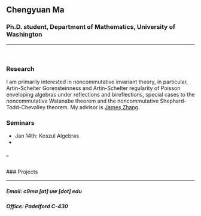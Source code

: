 ## Chengyuan Ma

### Ph.D. student, Department of Mathematics, University of Washington

---

<br>

### Research

I am primarily interested in noncommutative invariant theory, in particular, Artin-Schelter Gorensteinness and Artin-Schelter regularity of Poisson enveloping algebras under reflections and bireflections, special cases to the noncommutative Watanabe theorem and the noncommutative Shephard-Todd-Chevalley theorem. My advisor is [James Zhang](https://math.washington.edu/people/james-zhang).

### Seminars
- Jan 14th: Koszul Algebras
-
_ 


<br>
### Projects

---

##### Email: c9ma [at] uw [dot] edu
##### Office: Padelford C-430
